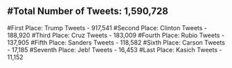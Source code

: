 #Total Number of Tweets: 1,590,728 
---
#First Place: Trump Tweets - 917,541
#Second Place: Clinton Tweets - 188,920
#Third Place: Cruz Tweets - 183,009
#Fourth Place: Rubio Tweets - 137,905
#Fifth Place: Sanders Tweets - 118,582
#Sixth Place: Carson Tweets - 17,185
#Seventh Place: Jeb! Tweets - 16,453
#Last Place: Kasich Tweets - 11,152
